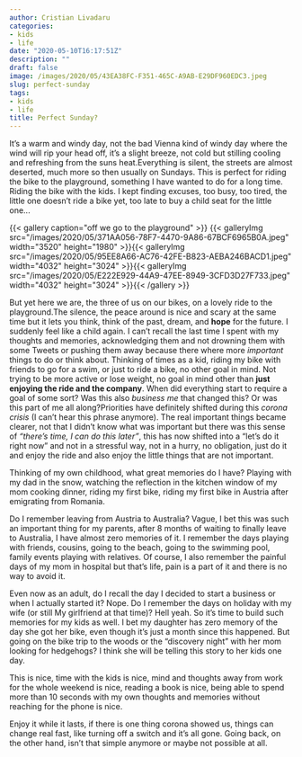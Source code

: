 ```yaml
---
author: Cristian Livadaru
categories:
- kids
- life
date: "2020-05-10T16:17:51Z"
description: ""
draft: false
image: /images/2020/05/43EA38FC-F351-465C-A9AB-E29DF960EDC3.jpeg
slug: perfect-sunday
tags:
- kids
- life
title: Perfect Sunday?
---
```



It’s a warm and windy day, not the bad Vienna kind of windy day where the wind will rip your head off, it’s a slight breeze, not cold but stilling cooling and refreshing from the suns heat.Everything is silent, the streets are almost deserted, much more so then usually on Sundays. This is perfect for riding the bike to the playground, something I have wanted to do for a long time. Riding the bike with the kids. I kept finding excuses, too busy, too tired, the little one doesn’t ride a bike yet, too late to buy a child seat for the little one...

{{< gallery caption="off we go to the playground" >}}
{{< galleryImg  src="/images/2020/05/371AA056-78F7-4470-9A86-67BCF6965B0A.jpeg" width="3520" height="1980" >}}{{< galleryImg  src="/images/2020/05/95EE8A66-AC76-42FE-B823-AEBA246BACD1.jpeg" width="4032" height="3024" >}}{{< galleryImg  src="/images/2020/05/E222E929-44A9-47EE-8949-3CFD3D27F733.jpeg" width="4032" height="3024" >}}{{< /gallery >}}

But yet here we are, the three of us on our bikes, on a lovely ride to the playground.The silence, the peace around is nice and scary at the same time but it lets you think, think of the past, dream, and **hope** for the future. I suddenly feel like a child again. I can’t recall the last time I spent with my thoughts and memories, acknowledging them and not drowning them with some Tweets or pushing them away because there where more _important_ things to do or think about. Thinking of times as a kid, riding my bike with friends to go for a swim, or just to ride a bike, no other goal in mind. Not trying to be more active or lose weight, no goal in mind other than **just enjoying the ride and the company**. When did everything start to require a goal of some sort? Was this also _business me_ that changed this? Or was this part of me all along?Priorities have definitely shifted during this _corona crisis_ (I can’t hear this phrase anymore). The real important things became clearer, not that I didn’t know what was important but there was this sense of _“there’s time, I can do this later”_, this has now shifted into a “let’s do it right now” and not in a stressful way, not in a hurry, no obligation, just do it and enjoy the ride and also enjoy the little things that are not important.

Thinking of my own childhood, what great memories do I have? Playing with my dad in the snow, watching the reflection in the kitchen window of my mom cooking dinner, riding my first bike, riding my first bike in Austria after emigrating from Romania.

Do I remember leaving from Austria to Australia? Vague, I bet this was such an important thing for my parents, after 8 months of waiting to finally leave to Australia, I have almost zero memories of it. I remember the days playing with friends, cousins, going to the beach, going to the swimming pool, family events playing with relatives. Of course, I also remember the painful days of my mom in hospital but that’s life, pain is a part of it and there is no way to avoid it.

Even now as an adult, do I recall the day I decided to start a business or when I actually started it? Nope. Do I remember the days on holiday with my wife (or still My girlfriend at that time)? Hell yeah. So it’s time to build such memories for my kids as well. I bet my daughter has zero memory of the day she got her bike, even though it’s just a month since this happened. But going on the bike trip to the woods or the “discovery night” with her mom looking for hedgehogs? I think she will be telling this story to her kids one day.

This is nice, time with the kids is nice, mind and thoughts away from work for the whole weekend is nice, reading a book is nice, being able to spend more than 10 seconds with my own thoughts and memories without reaching for the phone is nice.

Enjoy it while it lasts, if there is one thing corona showed us, things can change real fast, like turning off a switch and it’s all gone. Going back, on the other hand, isn’t that simple anymore or maybe not possible at all.

